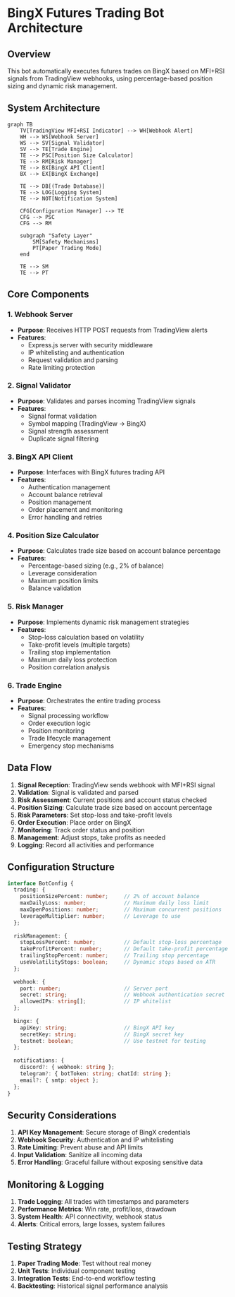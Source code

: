 # BingX Futures Trading Bot Architecture

## Overview
This bot automatically executes futures trades on BingX based on MFI+RSI signals from TradingView webhooks, using percentage-based position sizing and dynamic risk management.

## System Architecture

```mermaid
graph TB
    TV[TradingView MFI+RSI Indicator] --> WH[Webhook Alert]
    WH --> WS[Webhook Server]
    WS --> SV[Signal Validator]
    SV --> TE[Trade Engine]
    TE --> PSC[Position Size Calculator]
    TE --> RM[Risk Manager]
    TE --> BX[BingX API Client]
    BX --> EX[BingX Exchange]
    
    TE --> DB[(Trade Database)]
    TE --> LOG[Logging System]
    TE --> NOT[Notification System]
    
    CFG[Configuration Manager] --> TE
    CFG --> PSC
    CFG --> RM
    
    subgraph "Safety Layer"
        SM[Safety Mechanisms]
        PT[Paper Trading Mode]
    end
    
    TE --> SM
    TE --> PT
```

## Core Components

### 1. Webhook Server
- **Purpose**: Receives HTTP POST requests from TradingView alerts
- **Features**: 
  - Express.js server with security middleware
  - IP whitelisting and authentication
  - Request validation and parsing
  - Rate limiting protection

### 2. Signal Validator
- **Purpose**: Validates and parses incoming TradingView signals
- **Features**:
  - Signal format validation
  - Symbol mapping (TradingView → BingX)
  - Signal strength assessment
  - Duplicate signal filtering

### 3. BingX API Client
- **Purpose**: Interfaces with BingX futures trading API
- **Features**:
  - Authentication management
  - Account balance retrieval
  - Position management
  - Order placement and monitoring
  - Error handling and retries

### 4. Position Size Calculator
- **Purpose**: Calculates trade size based on account balance percentage
- **Features**:
  - Percentage-based sizing (e.g., 2% of balance)
  - Leverage consideration
  - Maximum position limits
  - Balance validation

### 5. Risk Manager
- **Purpose**: Implements dynamic risk management strategies
- **Features**:
  - Stop-loss calculation based on volatility
  - Take-profit levels (multiple targets)
  - Trailing stop implementation
  - Maximum daily loss protection
  - Position correlation analysis

### 6. Trade Engine
- **Purpose**: Orchestrates the entire trading process
- **Features**:
  - Signal processing workflow
  - Order execution logic
  - Position monitoring
  - Trade lifecycle management
  - Emergency stop mechanisms

## Data Flow

1. **Signal Reception**: TradingView sends webhook with MFI+RSI signal
2. **Validation**: Signal is validated and parsed
3. **Risk Assessment**: Current positions and account status checked
4. **Position Sizing**: Calculate trade size based on account percentage
5. **Risk Parameters**: Set stop-loss and take-profit levels
6. **Order Execution**: Place order on BingX
7. **Monitoring**: Track order status and position
8. **Management**: Adjust stops, take profits as needed
9. **Logging**: Record all activities and performance

## Configuration Structure

```typescript
interface BotConfig {
  trading: {
    positionSizePercent: number;     // 2% of account balance
    maxDailyLoss: number;            // Maximum daily loss limit
    maxOpenPositions: number;        // Maximum concurrent positions
    leverageMultiplier: number;      // Leverage to use
  };
  
  riskManagement: {
    stopLossPercent: number;         // Default stop-loss percentage
    takeProfitPercent: number;       // Default take-profit percentage
    trailingStopPercent: number;     // Trailing stop percentage
    useVolatilityStops: boolean;     // Dynamic stops based on ATR
  };
  
  webhook: {
    port: number;                    // Server port
    secret: string;                  // Webhook authentication secret
    allowedIPs: string[];            // IP whitelist
  };
  
  bingx: {
    apiKey: string;                  // BingX API key
    secretKey: string;               // BingX secret key
    testnet: boolean;                // Use testnet for testing
  };
  
  notifications: {
    discord?: { webhook: string };
    telegram?: { botToken: string; chatId: string };
    email?: { smtp: object };
  };
}
```

## Security Considerations

1. **API Key Management**: Secure storage of BingX credentials
2. **Webhook Security**: Authentication and IP whitelisting
3. **Rate Limiting**: Prevent abuse and API limits
4. **Input Validation**: Sanitize all incoming data
5. **Error Handling**: Graceful failure without exposing sensitive data

## Monitoring & Logging

1. **Trade Logging**: All trades with timestamps and parameters
2. **Performance Metrics**: Win rate, profit/loss, drawdown
3. **System Health**: API connectivity, webhook status
4. **Alerts**: Critical errors, large losses, system failures

## Testing Strategy

1. **Paper Trading Mode**: Test without real money
2. **Unit Tests**: Individual component testing
3. **Integration Tests**: End-to-end workflow testing
4. **Backtesting**: Historical signal performance analysis